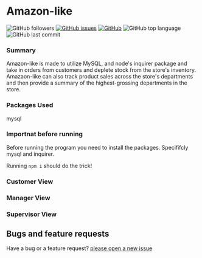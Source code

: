 # Amazon-like
![GitHub followers](https://img.shields.io/github/followers/cl33per?style=social)
[![GitHub issues](https://img.shields.io/github/issues/cl33per/Amazon-like)](https://github.com/cl33per/Amazon-like/issues)
[![GitHub](https://img.shields.io/github/license/cl33per/Amazon-like)](https://img.shields.io/github/license/cl33per/Amazon-like)
![GitHub top language](https://img.shields.io/github/languages/top/cl33per/Amazon-like)
![GitHub last commit](https://img.shields.io/github/last-commit/cl33per/Amazon-like)

### Summary

Amazon-like is made to utilize MySQL, and node's inquirer package and take in orders from customers and deplete stock from the store's inventory. Amazaon-like can also track product sales across the store's departments and then provide a summary of the highest-grossing departments in the store.

### Packages Used 
mysql
### Importnat before running

Before running the program you need to install the packages. Specififcly mysql and inquirer. 

Running `npm i` should do the trick!

### Customer View



### Manager View



### Supervisor View



## Bugs and feature requests
Have a bug or a feature request? [please open a new issue](https://github.com/cl33per/Amazon-like/issues/new)
  